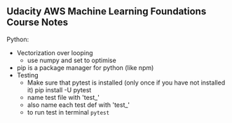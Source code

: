 ## Udacity AWS Machine Learning Foundations Course Notes

Python:
- Vectorization over looping
    - use numpy and set to optimise
- pip is a package manager for python (like npm)
- Testing
  - Make sure that pytest is installed (only once if you have not installed it)
    pip install -U pytest
  - name test file with 'test_'
  - also name each test def with 'test_'
  - to run test in terminal
    ```pytest```